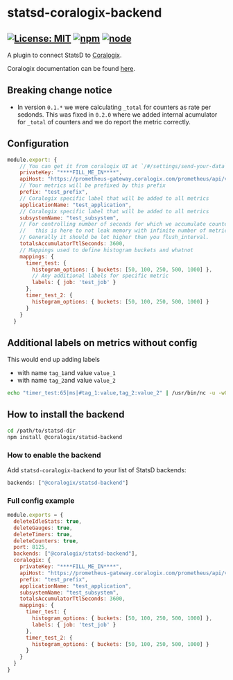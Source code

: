 # statsd-coralogix-backend

[![License: MIT](https://img.shields.io/badge/License-MIT-yellow.svg)](https://opensource.org/licenses/MIT)
[![npm](https://img.shields.io/npm/v/@coralogix/statsd-backend.svg)](https://www.npmjs.com/package/@coralogix/statsd-backend)
[![node](https://img.shields.io/node/v/@coralogix/statsd-backend.svg)](https://www.npmjs.com/package/@coralogix/statsd-backend)
-----

A plugin to connect StatsD to [Coralogix].

Coralogix documentation can be found [here](https://coralogix.com/docs/statsd/).

## Breaking change notice

* In version `0.1.*` we were calculating `_total` for counters as rate per sedonds. This was fixed in `0.2.0` where we
  added internal acumulator for `_total` of counters and we do report the metric correctly.

## Configuration

```js
module.export: {
    // You can get it from coralogix UI at `/#/settings/send-your-data`
    privateKey: "****FILL_ME_IN****",
    apiHost: "https://prometheus-gateway.coralogix.com/prometheus/api/v1/write",
    // Your metrics will be prefixed by this prefix
    prefix: "test_prefix",
    // Coralogix specific label that will be added to all metrics
    applicationName: "test_application",
    // Coralogix specific label that will be added to all metrics
    subsystemName: "test_subsystem",
    // For controlling number of seconds for which we accumulate counter totals before droping them,
    //   this is here to not leak memory with infinite number of metrics kept there. Defaults to 3600.
    // Generally it should be lot higher than you flush_interval.
    totalsAccumulatorTtlSeconds: 3600,
    // Mappings used to define histogram buckets and whatnot
    mappings: {
      timer_test: {
        histogram_options: { buckets: [50, 100, 250, 500, 1000] },
        // Any additional labels for specific metric
        labels: { job: 'test_job' }
      },
      timer_test_2: {
        histogram_options: { buckets: [50, 100, 250, 500, 1000] }
      }
    }
  }
```

## Additional labels on metrics without config

This would end up adding labels
* with name `tag_1`and value `value_1`
* with name `tag_2`and value `value_2`

```bash
echo "timer_test:65|ms|#tag_1:value,tag_2:value_2" | /usr/bin/nc -u -w0 127.0.0.1 8125
```

## How to install the backend

```bash
cd /path/to/statsd-dir
npm install @coralogix/statsd-backend
```

### How to enable the backend
Add `statsd-coralogix-backend` to your list of StatsD backends:

```js
backends: ["@coralogix/statsd-backend"]
```

[Coralogix]: https://coralogix.com/

### Full config example

```js
module.exports = {
  deleteIdleStats: true,
  deleteGauges: true,
  deleteTimers: true,
  deleteCounters: true,
  port: 8125,
  backends: ["@coralogix/statsd-backend"],
  coralogix: {
    privateKey: "****FILL_ME_IN****",
    apiHost: "https://prometheus-gateway.coralogix.com/prometheus/api/v1/write",
    prefix: "test_prefix",
    applicationName: "test_application",
    subsystemName: "test_subsystem",
    totalsAccumulatorTtlSeconds: 3600,
    mappings: {
      timer_test: {
        histogram_options: { buckets: [50, 100, 250, 500, 1000] },
        labels: { job: 'test_job' }
      },
      timer_test_2: {
        histogram_options: { buckets: [50, 100, 250, 500, 1000] }
      }
    }
  }
}
```
